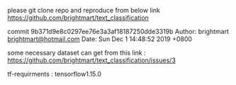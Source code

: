 please git clone repo and reproduce from below link
https://github.com/brightmart/text_classification

commit 9b371d9e8c0297ee76e3a3af18187250dde3319b
Author: brightmart <brightmart@hotmail.com>
Date:   Sun Dec 1 14:48:52 2019 +0800


some necessary dataset can get from this link : https://github.com/brightmart/text_classification/issues/3

tf-requirments : tensorflow1.15.0
